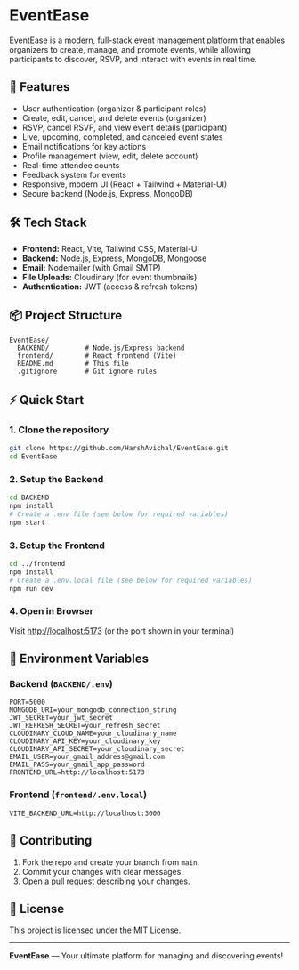 # EventEase

EventEase is a modern, full-stack event management platform that enables organizers to create, manage, and promote events, while allowing participants to discover, RSVP, and interact with events in real time.

## 🚀 Features
- User authentication (organizer & participant roles)
- Create, edit, cancel, and delete events (organizer)
- RSVP, cancel RSVP, and view event details (participant)
- Live, upcoming, completed, and canceled event states
- Email notifications for key actions
- Profile management (view, edit, delete account)
- Real-time attendee counts
- Feedback system for events
- Responsive, modern UI (React + Tailwind + Material-UI)
- Secure backend (Node.js, Express, MongoDB)

## 🛠️ Tech Stack
- **Frontend:** React, Vite, Tailwind CSS, Material-UI
- **Backend:** Node.js, Express, MongoDB, Mongoose
- **Email:** Nodemailer (with Gmail SMTP)
- **File Uploads:** Cloudinary (for event thumbnails)
- **Authentication:** JWT (access & refresh tokens)

## 📦 Project Structure
```
EventEase/
  BACKEND/         # Node.js/Express backend
  frontend/        # React frontend (Vite)
  README.md        # This file
  .gitignore       # Git ignore rules
```

## ⚡ Quick Start

### 1. Clone the repository
```bash
git clone https://github.com/HarshAvichal/EventEase.git
cd EventEase
```

### 2. Setup the Backend
```bash
cd BACKEND
npm install
# Create a .env file (see below for required variables)
npm start
```

### 3. Setup the Frontend
```bash
cd ../frontend
npm install
# Create a .env.local file (see below for required variables)
npm run dev
```

### 4. Open in Browser
Visit [http://localhost:5173](http://localhost:5173) (or the port shown in your terminal)

## 🔑 Environment Variables

### Backend (`BACKEND/.env`)
```
PORT=5000
MONGODB_URI=your_mongodb_connection_string
JWT_SECRET=your_jwt_secret
JWT_REFRESH_SECRET=your_refresh_secret
CLOUDINARY_CLOUD_NAME=your_cloudinary_name
CLOUDINARY_API_KEY=your_cloudinary_key
CLOUDINARY_API_SECRET=your_cloudinary_secret
EMAIL_USER=your_gmail_address@gmail.com
EMAIL_PASS=your_gmail_app_password
FRONTEND_URL=http://localhost:5173
```

### Frontend (`frontend/.env.local`)
```
VITE_BACKEND_URL=http://localhost:3000
```

## 🤝 Contributing
1. Fork the repo and create your branch from `main`.
2. Commit your changes with clear messages.
3. Open a pull request describing your changes.

## 📄 License
This project is licensed under the MIT License.

---

**EventEase** — Your ultimate platform for managing and discovering events! 